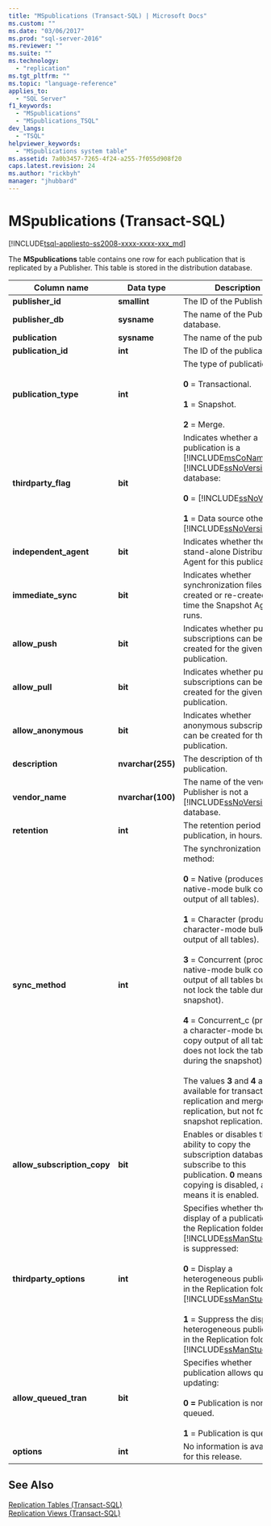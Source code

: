 ```yaml
---
title: "MSpublications (Transact-SQL) | Microsoft Docs"
ms.custom: ""
ms.date: "03/06/2017"
ms.prod: "sql-server-2016"
ms.reviewer: ""
ms.suite: ""
ms.technology: 
  - "replication"
ms.tgt_pltfrm: ""
ms.topic: "language-reference"
applies_to: 
  - "SQL Server"
f1_keywords: 
  - "MSpublications"
  - "MSpublications_TSQL"
dev_langs: 
  - "TSQL"
helpviewer_keywords: 
  - "MSpublications system table"
ms.assetid: 7a0b3457-7265-4f24-a255-7f055d908f20
caps.latest.revision: 24
ms.author: "rickbyh"
manager: "jhubbard"
---
```

# MSpublications (Transact-SQL)
[!INCLUDE[tsql-appliesto-ss2008-xxxx-xxxx-xxx_md](../../database-engine/configure/windows/includes/tsql-appliesto-ss2008-xxxx-xxxx-xxx-md.md)]

  The **MSpublications** table contains one row for each publication that is replicated by a Publisher. This table is stored in the distribution database.  
  
|Column name|Data type|Description|  
|-----------------|---------------|-----------------|  
|**publisher_id**|**smallint**|The ID of the Publisher.|  
|**publisher_db**|**sysname**|The name of the Publisher database.|  
|**publication**|**sysname**|The name of the publication.|  
|**publication_id**|**int**|The ID of the publication.|  
|**publication_type**|**int**|The type of publication:<br /><br /> **0** = Transactional.<br /><br /> **1** = Snapshot.<br /><br /> **2** = Merge.|  
|**thirdparty_flag**|**bit**|Indicates whether a publication is a [!INCLUDE[msCoName](../../advanced-analytics/r-services/tutorials/includes/msconame-md.md)] [!INCLUDE[ssNoVersion](../../advanced-analytics/r-services/includes/ssnoversion-md.md)] database:<br /><br /> **0** = [!INCLUDE[ssNoVersion](../../advanced-analytics/r-services/includes/ssnoversion-md.md)].<br /><br /> **1** = Data source other than [!INCLUDE[ssNoVersion](../../advanced-analytics/r-services/includes/ssnoversion-md.md)].|  
|**independent_agent**|**bit**|Indicates whether there is a stand-alone Distribution Agent for this publication.|  
|**immediate_sync**|**bit**|Indicates whether synchronization files are created or re-created each time the Snapshot Agent runs.|  
|**allow_push**|**bit**|Indicates whether push subscriptions can be created for the given publication.|  
|**allow_pull**|**bit**|Indicates whether pull subscriptions can be created for the given publication.|  
|**allow_anonymous**|**bit**|Indicates whether anonymous subscriptions can be created for the given publication.|  
|**description**|**nvarchar(255)**|The description of the publication.|  
|**vendor_name**|**nvarchar(100)**|The name of the vendor if Publisher is not a [!INCLUDE[ssNoVersion](../../advanced-analytics/r-services/includes/ssnoversion-md.md)] database.|  
|**retention**|**int**|The retention period of the publication, in hours.|  
|**sync_method**|**int**|The synchronization method:<br /><br /> **0** = Native (produces native-mode bulk copy output of all tables).<br /><br /> **1** = Character (produces a character-mode bulk copy output of all tables).<br /><br /> **3** = Concurrent (produces native-mode bulk copy output of all tables but does not lock the table during the snapshot).<br /><br /> **4** = Concurrent_c (produces a character-mode bulk copy output of all tables but does not lock the table during the snapshot)<br /><br /> The values **3** and **4** are available for transactional replication and merge replication, but not for snapshot replication.|  
|**allow_subscription_copy**|**bit**|Enables or disables the ability to copy the subscription databases that subscribe to this publication. **0** means that copying is disabled, and **1** means it is enabled.|  
|**thirdparty_options**|**int**|Specifies whether the display of a publication in the Replication folder in [!INCLUDE[ssManStudioFull](../../advanced-analytics/r-services/includes/ssmanstudiofull-md.md)] is suppressed:<br /><br /> **0** = Display a heterogeneous publication in the Replication folder in [!INCLUDE[ssManStudioFull](../../advanced-analytics/r-services/includes/ssmanstudiofull-md.md)].<br /><br /> **1** = Suppress the display a heterogeneous publication in the Replication folder in [!INCLUDE[ssManStudioFull](../../advanced-analytics/r-services/includes/ssmanstudiofull-md.md)].|  
|**allow_queued_tran**|**bit**|Specifies whether publication allows queued updating:<br /><br /> **0 =** Publication is non-queued.<br /><br /> **1** = Publication is queued.|  
|**options**|**int**|No information is available for this release.|  
  
## See Also  
 [Replication Tables &#40;Transact-SQL&#41;](../../relational-databases/system-tables/replication-tables-transact-sql.md)   
 [Replication Views &#40;Transact-SQL&#41;](../../relational-databases/system-views/replication-views-transact-sql.md)  
  
  